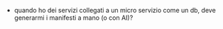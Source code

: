 - quando ho dei servizi collegati a un micro servizio come un db, deve generarmi i manifesti a mano (o con AI)?